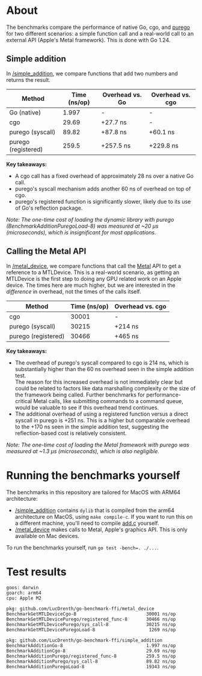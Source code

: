 # About
The benchmarks compare the performance of native Go, cgo, and [purego](https://github.com/ebitengine/purego) for two different scenarios: a simple function call and a real-world call to an external API (Apple's Metal framework). This is done with Go 1.24.

## Simple addition
In [/simple_addition](./simple_addition/), we compare functions that add two numbers and returns the result.

| Method	          | Time (ns/op) | Overhead vs. Go | Overhead vs. cgo |
| ------------------- | ------------ | --------------- | ---------------- |
| Go (native)	      | 1.997	     | -	           | -                |
| cgo	              | 29.69	     | +27.7 ns	       | -                |
| purego (syscall)	  | 89.82	     | +87.8 ns	       | +60.1 ns         |
| purego (registered) |	259.5	     | +257.5 ns	   | +229.8 ns        |

**Key takeaways:**
- A cgo call has a fixed overhead of approximately 28 ns over a native Go call.
- purego's syscall mechanism adds another 60 ns of overhead on top of cgo.
- purego's registered function is significantly slower, likely due to its use of Go's reflection package.

_Note: The one-time cost of loading the dynamic library with purego (BenchmarkAdditionPuregoLoad-8) was measured at ~20 µs (microseconds), which is insignificant for most applications._

## Calling the Metal API
In [/metal_device](./metal_device/), we compare functions that call the [Metal](https://developer.apple.com/documentation/metal?language=objc) API to get a reference to a MTLDevice. This is a real-world scenario, as getting an MTLDevice is the first step to doing any GPU related work on an Apple device. The times here are much higher, but we are interested in the _difference_ in overhead, not the times of the calls itself.

| Method 	          | Time (ns/op) | Overhead vs. cgo |
| ------------------- | ------------ | ---------------- |
| cgo                 | 30001        | -                |
| purego (syscall)    |	30215	     | +214 ns          |
| purego (registered) | 30466	     | +465 ns          |

**Key takeaways:**
- The overhead of purego's syscall compared to cgo is 214 ns, which is substantially higher than the 60 ns overhead seen in the simple addition test. <br />
The reason for this increased overhead is not immediately clear but could be related to factors like data marshalling complexity or the size of the framework being called. Further benchmarks for performance-critical Metal calls, like submitting commands to a command queue, would be valuable to see if this overhead trend continues.
- The additional overhead of using a registered function versus a direct syscall in purego is +251 ns. This is a higher but comparable overhead to the +170 ns seen in the simple addition test, suggesting the reflection-based cost is relatively consistent.

_Note: The one-time cost of loading the Metal framework with purego was measured at ~1.3 µs (microseconds), which is also negligible._

# Running the benchmarks yourself
The benchmarks in this repository are tailored for MacOS with ARM64 architecture:
- [/simple_addition](./simple_addition/) contains `dylib` that is compiled from the arm64 architecture on MacOS, using `make compile-c`. If you want to run this on a different machine, you'll need to compile [add.c](./simple_addition/c/add.c) yourself.
- [/metal_device](./metal_device/) makes calls to Metal, Apple's graphics API. This is only available on Mac devices.

To run the benchmarks yourself, run `go test -bench=. ./...`.

# Test results
```
goos: darwin
goarch: arm64
cpu: Apple M2

pkg: github.com/LucDrenth/go-benchmark-ffi/metal_device
BenchmarkGetMTLDeviceCgo-8                          30001 ns/op
BenchmarkGetMTLDevicePurego/registered_func-8       30466 ns/op
BenchmarkGetMTLDevicePurego/sys_call-8              30215 ns/op
BenchmarkGetMTLDevicePuregoLoad-8                    1269 ns/op

pkg: github.com/LucDrenth/go-benchmark-ffi/simple_addition
BenchmarkAdditionGo-8                               1.997 ns/op
BenchmarkAdditionCgo-8                              29.69 ns/op
BenchmarkAdditionPurego/registered_func-8           259.5 ns/op
BenchmarkAdditionPurego/sys_call-8                  89.82 ns/op
BenchmarkAdditionPuregoLoad-8                       19343 ns/op
```
